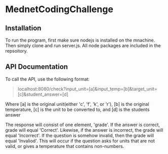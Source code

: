 # MednetCodingChallenge
## Installation
To run the program, first make sure nodejs is installed on the mnachine. Then simply clone and run server.js. All node packages are included in the repsoitory.

## API Documentation
To call the API, use the following format:

>localhost:8080/check?input_unit=[a]&input_temp=[b]&target_unit=[c]&student_answer=[d]

Where [a] is the original unit(either 'c', 'f', 'k', or 'r'), [b] is the original temperature, [c] is the unit to be converted to, and [d] is the students answer

The response will consist of one element, 'grade'. If the answer is correct, grade will equal 'Correct'. Likewise, if the answer is incorrect, the grade will equal 'Incorrect'. If the question is somehow invalid, then the grade will equal 'Invaliod'. This will occur if the question asks for units that are not valid, or gives a temperature that contains non-numbers.